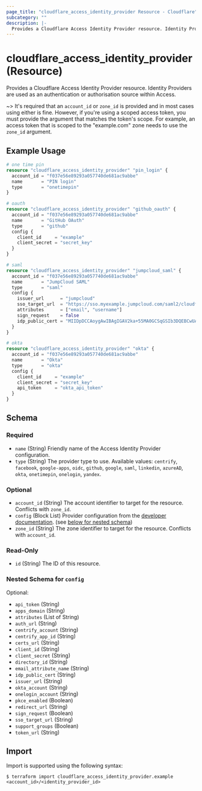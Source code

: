 ```yaml
---
page_title: "cloudflare_access_identity_provider Resource - Cloudflare"
subcategory: ""
description: |-
  Provides a Cloudflare Access Identity Provider resource. Identity Providers are used as an authentication or authorisation source within Access.
---
```


# cloudflare_access_identity_provider (Resource)

Provides a Cloudflare Access Identity Provider resource. Identity Providers are used as an authentication or authorisation source within Access.

~> It's required that an `account_id` or `zone_id` is provided and in
most cases using either is fine. However, if you're using a scoped
access token, you must provide the argument that matches the token's
scope. For example, an access token that is scoped to the "example.com"
zone needs to use the `zone_id` argument.

## Example Usage

```terraform
# one time pin
resource "cloudflare_access_identity_provider" "pin_login" {
  account_id = "f037e56e89293a057740de681ac9abbe"
  name       = "PIN login"
  type       = "onetimepin"
}

# oauth
resource "cloudflare_access_identity_provider" "github_oauth" {
  account_id = "f037e56e89293a057740de681ac9abbe"
  name       = "GitHub OAuth"
  type       = "github"
  config {
    client_id     = "example"
    client_secret = "secret_key"
  }
}

# saml
resource "cloudflare_access_identity_provider" "jumpcloud_saml" {
  account_id = "f037e56e89293a057740de681ac9abbe"
  name       = "JumpCloud SAML"
  type       = "saml"
  config {
    issuer_url      = "jumpcloud"
    sso_target_url  = "https://sso.myexample.jumpcloud.com/saml2/cloudflareaccess"
    attributes      = ["email", "username"]
    sign_request    = false
    idp_public_cert = "MIIDpDCCAoygAwIBAgIGAV2ka+55MA0GCSqGSIb3DQEBCwUAMIGSMQswCQ...GF/Q2/MHadws97cZg\nuTnQyuOqPuHbnN83d/2l1NSYKCbHt24o"
  }
}

# okta
resource "cloudflare_access_identity_provider" "okta" {
  account_id = "f037e56e89293a057740de681ac9abbe"
  name       = "Okta"
  type       = "okta"
  config {
    client_id     = "example"
    client_secret = "secret_key"
    api_token     = "okta_api_token"
  }
}
```

<!-- schema generated by tfplugindocs -->
## Schema

### Required

- `name` (String) Friendly name of the Access Identity Provider configuration.
- `type` (String) The provider type to use. Available values: `centrify`, `facebook`, `google-apps`, `oidc`, `github`, `google`, `saml`, `linkedin`, `azureAD`, `okta`, `onetimepin`, `onelogin`, `yandex`.

### Optional

- `account_id` (String) The account identifier to target for the resource. Conflicts with `zone_id`.
- `config` (Block List) Provider configuration from the [developer documentation](https://developers.cloudflare.com/access/configuring-identity-providers/). (see [below for nested schema](#nestedblock--config))
- `zone_id` (String) The zone identifier to target for the resource. Conflicts with `account_id`.

### Read-Only

- `id` (String) The ID of this resource.

<a id="nestedblock--config"></a>
### Nested Schema for `config`

Optional:

- `api_token` (String)
- `apps_domain` (String)
- `attributes` (List of String)
- `auth_url` (String)
- `centrify_account` (String)
- `centrify_app_id` (String)
- `certs_url` (String)
- `client_id` (String)
- `client_secret` (String)
- `directory_id` (String)
- `email_attribute_name` (String)
- `idp_public_cert` (String)
- `issuer_url` (String)
- `okta_account` (String)
- `onelogin_account` (String)
- `pkce_enabled` (Boolean)
- `redirect_url` (String)
- `sign_request` (Boolean)
- `sso_target_url` (String)
- `support_groups` (Boolean)
- `token_url` (String)

## Import

Import is supported using the following syntax:

```shell
$ terraform import cloudflare_access_identity_provider.example <account_id>/<identity_provider_id>
```
